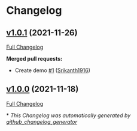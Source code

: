 # Changelog

## [v1.0.1](https://github.com/Srikanth1916/srikanth/tree/v1.0.1) (2021-11-26)

[Full Changelog](https://github.com/Srikanth1916/srikanth/compare/v1.0.0...v1.0.1)

**Merged pull requests:**

- Create demo [\#1](https://github.com/Srikanth1916/srikanth/pull/1) ([Srikanth1916](https://github.com/Srikanth1916))

## [v1.0.0](https://github.com/Srikanth1916/srikanth/tree/v1.0.0) (2021-11-18)

[Full Changelog](https://github.com/Srikanth1916/srikanth/compare/190d19e2ba8812dfbba1a13092a89f10a9fce4a7...v1.0.0)



\* *This Changelog was automatically generated by [github_changelog_generator](https://github.com/github-changelog-generator/github-changelog-generator)*
